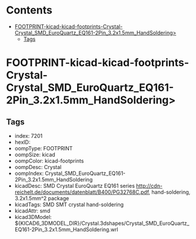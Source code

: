 



Contents
========

* [FOOTPRINT-kicad-kicad-footprints-Crystal-Crystal_SMD_EuroQuartz_EQ161-2Pin_3.2x1.5mm_HandSoldering>](#footprint-kicad-kicad-footprints-crystal-crystal_smd_euroquartz_eq161-2pin_32x15mm_handsoldering)
	* [Tags](#tags)

# FOOTPRINT-kicad-kicad-footprints-Crystal-Crystal_SMD_EuroQuartz_EQ161-2Pin_3.2x1.5mm_HandSoldering>

## Tags

- index: 7201
- hexID: 
- oompType: FOOTPRINT
- oompSize: kicad
- oompColor: kicad-footprints
- oompDesc: Crystal
- oompIndex: Crystal_SMD_EuroQuartz_EQ161-2Pin_3.2x1.5mm_HandSoldering
- kicadDesc: SMD Crystal EuroQuartz EQ161 series http://cdn-reichelt.de/documents/datenblatt/B400/PG32768C.pdf, hand-soldering, 3.2x1.5mm^2 package
- kicadTags: SMD SMT crystal hand-soldering
- kicadAttr: smd
- kicad3DModel: ${KICAD6_3DMODEL_DIR}/Crystal.3dshapes/Crystal_SMD_EuroQuartz_EQ161-2Pin_3.2x1.5mm_HandSoldering.wrl
